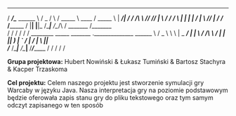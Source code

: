  _____________________________    _____  __      __________  __________
/   _____/\______   \______   \  /  _  \/  \    /  \_____  \ \____    /
\_____  \  |     ___/|       _/ /  /_\  \   \/\/   //   |   \  /     /
/        \ |    |    |    |   \/    |    \        //    |    \/     /_
/_______  / |____|    |____|_  /\____|__  /\__/\  / \_______  /_______ \
\/                   \/         \/      \/          \/        \/
________      _____    _______  .______________
\______ \    /  _  \   \      \ |   \_   _____/
|    |  \  /  /_\  \  /   |   \|   ||    __)_
|    `   \/    |    \/    |    \   ||        \
/_______  /\____|__  /\____|__  /___/_______  /
\/         \/         \/            \/


**Grupa projektowa:**
Hubert Nowiński & Łukasz Tumiński & Bartosz Stachyra & Kacper Trzaskoma


**Cel projektu:**
Celem naszego projektu jest stworzenie symulacji gry Warcaby w języku Java. Nasza interpretacja gry na poziomie 
podstawowym będzie oferowała zapis stanu gry do pliku tekstowego oraz tym samym odczyt zapisanego w ten sposób  